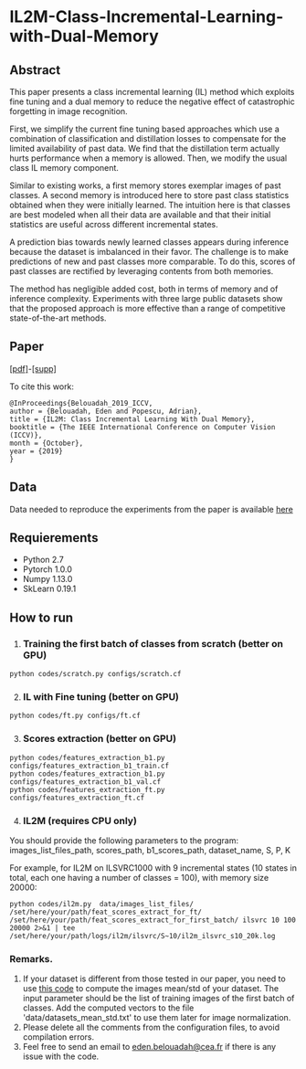 # IL2M-Class-Incremental-Learning-with-Dual-Memory
## Abstract
This paper presents a class incremental learning (IL) method which exploits fine tuning and a dual memory to reduce the negative effect of catastrophic forgetting in image recognition. 

First, we simplify the current fine tuning based approaches which use a combination of classification and distillation losses to compensate for the limited availability of past data. We find that the distillation term actually hurts performance when a memory is allowed. Then, we modify the usual class IL memory component. 

Similar to existing works, a first memory stores exemplar images of past classes.
A second memory is introduced here to store past class statistics obtained when they were initially learned. 
The intuition here is that classes are best modeled when all their data are available and that their initial statistics are useful across different incremental states. 

A prediction bias towards newly learned classes appears during inference because the dataset is imbalanced in their favor.
The challenge is to make predictions of new and past classes more comparable. To do this, scores of past classes are rectified by leveraging contents from both memories.

The method has negligible added cost, both in terms of memory and of inference complexity.
Experiments with three large public datasets show that the proposed approach is more effective than a range of competitive state-of-the-art methods. 
## Paper
[[pdf]](http://openaccess.thecvf.com/content_ICCV_2019/papers/Belouadah_IL2M_Class_Incremental_Learning_With_Dual_Memory_ICCV_2019_paper.pdf)-[[supp]](http://openaccess.thecvf.com/content_ICCV_2019/supplemental/Belouadah_IL2M_Class_Incremental_ICCV_2019_supplemental.pdf)

To cite this work:

```
@InProceedings{Belouadah_2019_ICCV,
author = {Belouadah, Eden and Popescu, Adrian},
title = {IL2M: Class Incremental Learning With Dual Memory},
booktitle = {The IEEE International Conference on Computer Vision (ICCV)},
month = {October},
year = {2019}
} 
```

## Data
Data needed to reproduce the experiments from the paper is available [here](https://drive.google.com/drive/folders/1lSxH3BRnuDjQBYG46wcw6HptUrkSfhS9?usp=sharing)

## Requierements
* Python 2.7
* Pytorch 1.0.0
* Numpy 1.13.0
* SkLearn 0.19.1


## How to run

1. ### Training the first batch of classes from scratch (better on GPU)

```
python codes/scratch.py configs/scratch.cf
```

2. ### IL with Fine tuning (better on GPU)

```
python codes/ft.py configs/ft.cf
```
3. ### Scores extraction (better on GPU)

```
python codes/features_extraction_b1.py configs/features_extraction_b1_train.cf
python codes/features_extraction_b1.py configs/features_extraction_b1_val.cf
python codes/features_extraction_ft.py configs/features_extraction_ft.cf
```
4. ### IL2M (requires CPU only)
You should provide the following parameters to the program: images_list_files_path, scores_path, b1_scores_path, dataset_name, S, P, K

For example, for IL2M on ILSVRC1000 with 9 incremental states (10 states in total, each one having a number of classes = 100), with memory size 20000:
```
python codes/il2m.py  data/images_list_files/ /set/here/your/path/feat_scores_extract_for_ft/ /set/here/your/path/feat_scores_extract_for_first_batch/ ilsvrc 10 100 20000 2>&1 | tee /set/here/your/path/logs/il2m/ilsvrc/S~10/il2m_ilsvrc_s10_20k.log
```


### Remarks. 
1. If your dataset is different from those tested in our paper, you need to use [this code](https://github.com/EdenBelouadah/class-incremental-learning/blob/master/deesil/codes/utils/compute_images_mean_std.py) to compute the images mean/std of your dataset. The input parameter should be the list of training images of the first batch of classes. Add the computed vectors to the file 'data/datasets_mean_std.txt' to use them later for image normalization.
2. Please delete all the comments from the configuration files, to avoid compilation errors. 
3. Feel free to send an email to eden.belouadah@cea.fr if there is any issue with the code.

